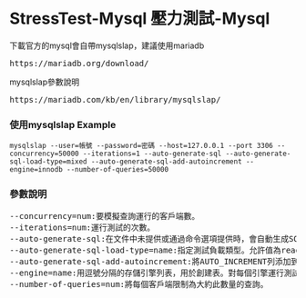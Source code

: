 # StressTest-Mysql 壓力測試-Mysql


下載官方的mysql會自帶mysqlslap，建議使用mariadb
<pre>https://mariadb.org/download/</pre>
mysqlslap參數說明
<pre>https://mariadb.com/kb/en/library/mysqlslap/</pre>
### 使用mysqlslap Example
<pre><code>mysqlslap --user=帳號 --password=密碼 --host=127.0.0.1 --port 3306 --concurrency=50000 --iterations=1 --auto-generate-sql --auto-generate-sql-load-type=mixed --auto-generate-sql-add-autoincrement --engine=innodb --number-of-queries=50000
</code></pre>
### 參數說明
<pre>--concurrency=num:要模擬查詢運行的客戶端數。
--iterations=num:運行測試的次數。
--auto-generate-sql:在文件中未提供或通過命令選項提供時，會自動生成SQL語句。
--auto-generate-sql-load-type=name:指定測試負載類型。允許值為read（掃描表），write（插入表格），key（讀取主鍵），update（更新主鍵）或mixed（半插入，半掃描選擇）。默認值是混合的。
--auto-generate-sql-add-autoincrement:將AUTO_INCREMENT列添加到自動生成的表中。
--engine=name:用逗號分隔的存儲引擎列表，用於創建表。對每個引擎運行測試。
--number-of-queries=num:將每個客戶端限制為大約此數量的查詢。
</pre>
